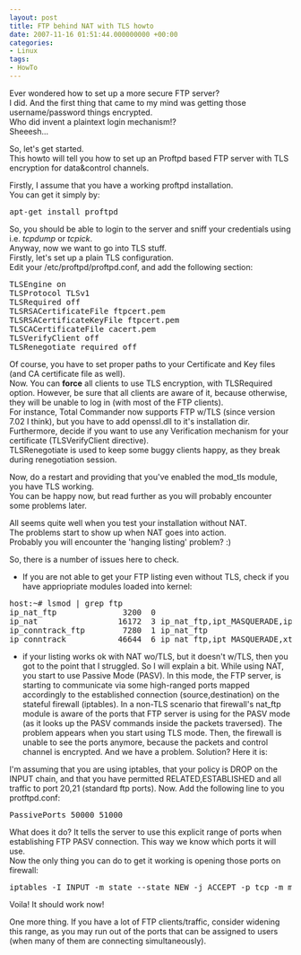 ```yaml
---
layout: post
title: FTP behind NAT with TLS howto
date: 2007-11-16 01:51:44.000000000 +00:00
categories:
- Linux
tags:
- HowTo
---
```

<p>Ever wondered how to set up a more secure FTP server?<br />
I did. And the first thing that came to my mind was getting those username/password things encrypted.<br />
Who did invent a plaintext login mechanism!?<br />
Sheeesh...</p>
<p>So, let's get started.<br />
This howto will tell you how to set up an Proftpd based FTP server with TLS encryption for data&amp;control channels.<br />
<!--more--></p>
<p>Firstly, I assume that you have a working proftpd installation.<br />
You can get it simply by:</p>
<pre>apt-get install proftpd</pre>
<p>So, you should be able to login to the server and sniff your credentials using i.e. <em>tcpdump </em>or <em>tcpick</em>.<br />
Anyway, now we want to go into TLS stuff.<br />
Firstly, let's set up a plain TLS configuration.<br />
Edit your /etc/proftpd/proftpd.conf, and add the following section:</p>
<pre>TLSEngine on
TLSProtocol TLSv1
TLSRequired off
TLSRSACertificateFile ftpcert.pem
TLSRSACertificateKeyFile ftpcert.pem
TLSCACertificateFile cacert.pem
TLSVerifyClient off
TLSRenegotiate required off
</pre>
<p>Of course, you have to set proper paths to your Certificate and Key files (and CA certificate file as well).<br />
Now. You can <strong>force</strong> all clients to use TLS encryption, with TLSRequired option. However, be sure that all clients are aware of it, because otherwise, they will be unable to log in (with most of the FTP clients).<br />
For instance, Total Commander now supports FTP w/TLS (since version 7.02 I think), but you have to add openssl.dll to it's installation dir.<br />
Furthermore, decide if you want to use any Verification mechanism for your certificate (TLSVerifyClient directive).<br />
TLSRenegotiate is used to keep some buggy clients happy, as they break during renegotiation session.</p>
<p>Now, do a restart and providing that you've enabled the mod_tls module, you have TLS working.<br />
You can be happy now, but read further as you will probably encounter some problems later.</p>
<p>All seems quite well when you test your installation without NAT.<br />
The problems start to show up when NAT goes into action.<br />
Probably you will encounter the 'hanging listing' problem? :)</p>
<p>So, there is a number of issues here to check.</p>
<ul>
<li>If you are not able to get your FTP listing even without TLS, check if you have appriopriate modules loaded into kernel:</li>
</ul>
<pre>host:~# lsmod | grep ftp
ip_nat_ftp              3200  0
ip_nat                 16172  3 ip_nat_ftp,ipt_MASQUERADE,iptable_nat
ip_conntrack_ftp        7280  1 ip_nat_ftp
ip_conntrack           46644  6 ip_nat_ftp,ipt_MASQUERADE,xt_state,iptable_nat,ip_nat,ip_conntrack_ftp
</pre>
<ul>
<li>if your listing works ok with NAT wo/TLS, but it doesn't w/TLS, then you got to the point that I struggled. So I will explain a bit. While using NAT, you start to use Passive Mode (PASV). In this mode, the FTP server, is starting to communicate via some high-ranged ports mapped accordingly to the established connection (source,destination) on the stateful firewall (iptables). In a non-TLS scenario that firewall's nat_ftp module is aware of the ports that FTP server is using for the PASV mode (as it looks up the PASV commands inside the packets traversed). The problem appears when you start using TLS mode. Then, the firewall is unable to see the ports anymore, because the packets and control channel is encrypted. And we have a problem. Solution? Here it is:</li>
</ul>
<p>I'm assuming that you are using iptables, that your policy is DROP on the INPUT chain, and that you have permitted RELATED,ESTABLISHED and all traffic to port 20,21 (standard ftp ports). Now. Add the following line to you protftpd.conf:</p>
<pre>PassivePorts 50000 51000
</pre>
<p>What does it do? It tells the server to use this explicit range of ports when establishing FTP PASV connection. This way we know which ports it will use.<br />
Now the only thing you can do to get it working is opening those ports on firewall:</p>
<pre>iptables -I INPUT -m state --state NEW -j ACCEPT -p tcp -m multiport --ports 50000:51000
</pre>
<p>Voila! It should work now!</p>
<p>One more thing. If you have a lot of FTP clients/traffic, consider widening this range, as you may run out of the ports that can be assigned to users (when many of them are connecting simultaneously).</p>
